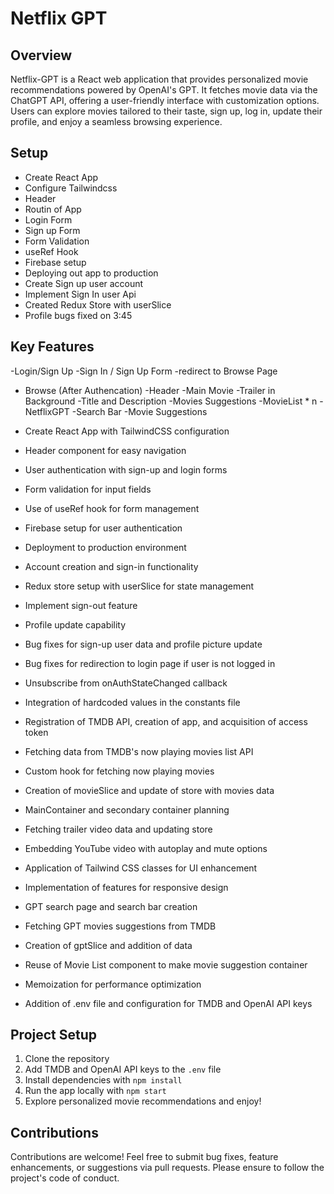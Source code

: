 # Netflix GPT

## Overview

Netflix-GPT is a React web application that provides personalized movie recommendations powered by OpenAI's GPT. It fetches movie data via the ChatGPT API, offering a user-friendly interface with customization options. Users can explore movies tailored to their taste, sign up, log in, update their profile, and enjoy a seamless browsing experience.

## Setup
- Create React App
- Configure Tailwindcss
- Header
- Routin of App
- Login Form
- Sign up Form
- Form Validation
- useRef Hook
- Firebase setup
- Deploying out app to production
- Create Sign up user account
- Implement Sign In user Api
- Created Redux Store with userSlice
- Profile bugs fixed on 3:45

## Key Features
-Login/Sign Up
    -Sign In / Sign Up Form 
    -redirect to Browse Page
- Browse  (After Authencation)
    -Header
    -Main Movie
        -Trailer in Background
        -Title and Description
        -Movies Suggestions
            -MovieList * n
-NetflixGPT
    -Search Bar
    -Movie Suggestions



- Create React App with TailwindCSS configuration
- Header component for easy navigation
- User authentication with sign-up and login forms
- Form validation for input fields
- Use of useRef hook for form management
- Firebase setup for user authentication
- Deployment to production environment
- Account creation and sign-in functionality
- Redux store setup with userSlice for state management
- Implement sign-out feature
- Profile update capability
- Bug fixes for sign-up user data and profile picture update
- Bug fixes for redirection to login page if user is not logged in
- Unsubscribe from onAuthStateChanged callback
- Integration of hardcoded values in the constants file
- Registration of TMDB API, creation of app, and acquisition of access token
- Fetching data from TMDB's now playing movies list API
- Custom hook for fetching now playing movies
- Creation of movieSlice and update of store with movies data
- MainContainer and secondary container planning
- Fetching trailer video data and updating store
- Embedding YouTube video with autoplay and mute options
- Application of Tailwind CSS classes for UI enhancement
- Implementation of features for responsive design
- GPT search page and search bar creation
- Fetching GPT movies suggestions from TMDB
- Creation of gptSlice and addition of data
- Reuse of Movie List component to make movie suggestion container
- Memoization for performance optimization
- Addition of .env file and configuration for TMDB and OpenAI API keys

## Project Setup

1. Clone the repository
2. Add TMDB and OpenAI API keys to the `.env` file
3. Install dependencies with `npm install`
4. Run the app locally with `npm start`
5. Explore personalized movie recommendations and enjoy!

## Contributions

Contributions are welcome! Feel free to submit bug fixes, feature enhancements, or suggestions via pull requests. Please ensure to follow the project's code of conduct.

<!-- ## License
This project is licensed under the MIT License. See the [LICENSE](LICENSE) file for details. -->

